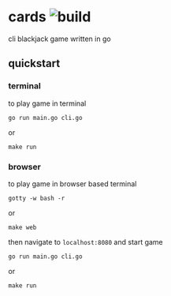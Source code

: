 # cards ![build](https://github.com/abmamo/cards/workflows/build/badge.svg?branch=main)
cli blackjack game written in go

## quickstart
### terminal
to play game in terminal
```
go run main.go cli.go 
```
or 
```
make run
```
### browser
to play game in browser based terminal
```
gotty -w bash -r
```
or 
```
make web
```
then navigate to ```localhost:8080``` and start game
```
go run main.go cli.go 
```
or 
```
make run
